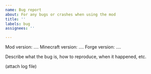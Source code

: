 ```yaml
---
name: Bug report
about: For any bugs or crashes when using the mod
title: ''
labels: bug
assignees: ''

---
```


Mod version: ....
Minecraft version: ....
Forge version:  ....

Describe what the bug is, how to reproduce, when it happened, etc.

(attach log file)
